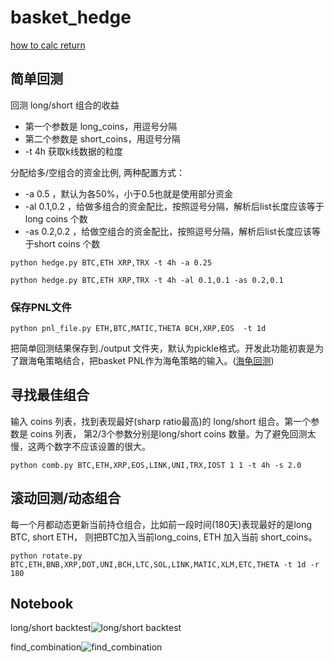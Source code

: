 # basket_hedge

[how to calc return](https://romanorac.github.io/cryptocurrency/analysis/2017/12/29/cryptocurrency-analysis-with-python-part3.html )


## 简单回测

回测 long/short 组合的收益

* 第一个参数是 long_coins，用逗号分隔
* 第二个参数是 short_coins，用逗号分隔
* -t 4h 获取k线数据的粒度

分配给多/空组合的资金比例, 两种配置方式：
* -a 0.5 ，默认为各50%，小于0.5也就是使用部分资金
* -al 0.1,0.2 ，给做多组合的资金配比，按照逗号分隔，解析后list长度应该等于long coins 个数
* -as 0.2,0.2 ，给做空组合的资金配比，按照逗号分隔，解析后list长度应该等于short coins 个数


```python hedge.py BTC,ETH XRP,TRX -t 4h -a 0.25```


```python hedge.py BTC,ETH XRP,TRX -t 4h -al 0.1,0.1 -as 0.2,0.1```


###  保存PNL文件

```python pnl_file.py ETH,BTC,MATIC,THETA BCH,XRP,EOS  -t 1d```

把简单回测结果保存到./output 文件夹，默认为pickle格式。开发此功能初衷是为了跟海龟策略结合，把basket PNL作为海龟策略的输入。([海龟回测](https://github.com/bricks-dev/backtesting))
## 寻找最佳组合

输入 coins 列表，找到表现最好(sharp ratio最高)的 long/short 组合。第一个参数是 coins 列表， 第2/3个参数分别是long/short coins 数量。为了避免回测太慢，这两个数字不应该设置的很大。 


```python comb.py BTC,ETH,XRP,EOS,LINK,UNI,TRX,IOST 1 1 -t 4h -s 2.0 ```


## 滚动回测/动态组合

每一个月都动态更新当前持仓组合，比如前一段时间(180天)表现最好的是long BTC, short ETH， 则把BTC加入当前long_coins, ETH 加入当前 short_coins。 

```python rotate.py BTC,ETH,BNB,XRP,DOT,UNI,BCH,LTC,SOL,LINK,MATIC,XLM,ETC,THETA -t 1d -r 180```


<h2>Notebook</h2>

long/short backtest![long/short backtest](https://user-images.githubusercontent.com/5565266/126291402-b9bd2ec3-89db-4ff0-a93d-0fc956528fa1.png)

find_combination![find_combination](https://user-images.githubusercontent.com/5565266/126302906-a3558823-c016-473e-9841-76b6ec5af436.png)




